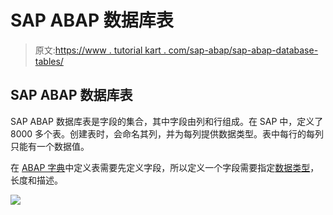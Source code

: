 # SAP ABAP 数据库表

> 原文:[https://www . tutorial kart . com/sap-abap/sap-abap-database-tables/](https://www.tutorialkart.com/sap-abap/sap-abap-database-tables/)

## SAP ABAP 数据库表

SAP ABAP 数据库表是字段的集合，其中字段由列和行组成。在 SAP 中，定义了 8000 多个表。创建表时，会命名其列，并为每列提供数据类型。表中每行的每列只能有一个数据值。

在 [ABAP 字典](https://www.tutorialkart.com/sap-abap/sap-abap-data-dictionary/)中定义表需要先定义字段，所以定义一个字段需要指定[数据类型](https://www.tutorialkart.com/sap-abap/sap-abap-data-types/)，长度和描述。

[![](../Images/925da31b32d6bc3827932f6c8afb11bb.png)](https://www.tutorialkart.com/)